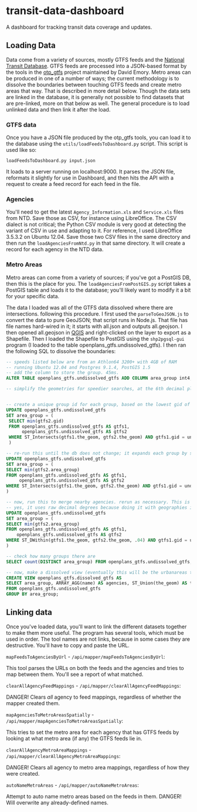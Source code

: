 # transit-data-dashboard


A dashboard for tracking transit data coverage and updates.

## Loading Data

Data come from a variety of sources, mostly GTFS feeds and the [National Transit Database](http://ntdprogram.gov). GTFS feeds are processed into a JSON-based format by the tools in the [otp_gtfs](https://github.com/demory/otp_gtfs) project maintained by David Emory. Metro areas can be produced in one of a number of ways; the current methodology is to
dissolve the boundaries between touching GTFS feeds and create metro areas that way. That is described in more detail below. Though the data sets are linked in the database, it is generally not
possible to find datasets that are pre-linked, more on that below as well. The general procedure is to load unlinked data and then link it after the load.

### GTFS data

Once you have a JSON file produced by the otp_gtfs tools, you can load it to the database using the `utils/loadFeedsToDashboard.py` script. This script is used like so:

 `loadFeedsToDashboard.py input.json`

It loads to a server running on localhost:9000. It parses the JSON file, reformats it slightly for use in Dashboard, and then hits the API with a request to create a feed record for each feed in the file. 
### Agencies

You'll need to get the latest `Agency_Information.xls` and `Service.xls` files from NTD. Save those as CSV, for instance using LibreOffice. The CSV dialect is not critical; the Python CSV module is very good at detecting the variant of CSV in use and adapting to it. For reference, I used LibreOffice 3.5.3.2 on Ubuntu 12.04. Save those two CSV files in the same directory and then run the `loadAgenciesFromNtd.py` in that same directory. It will create a record for each agency in the NTD data.

### Metro Areas

Metro areas can come from a variety of sources; if you've got a PostGIS DB, then this is the place for you. The `loadAgenciesFromPostGIS.py` script takes a PostGIS table and loads it to the database; you'll likely want to modify it a bit for your specific data. 

The data I loaded was all of the GTFS data dissolved where there are intersections.  following this procedure. I first used the `parseToGeoJSON.js` to convert the data to pure GeoJSON; that script runs in Node.js. That file has file names hard-wired in it; it starts with all.json and outputs all.geojson. I then opened all.geojson in [QGIS](http://qgis.org) and right-clicked on the layer to export as a Shapefile. Then I loaded the Shapefile to PostGIS using the `shp2pgsql-gui` program (I loaded to the table openplans_gtfs.undissolved_gtfs). I then ran the following SQL to dissolve the boundaries:

```sql
-- speeds listed below are from an Athlon64 3200+ with 4GB of RAM
-- running Ubuntu 12.04 and Postgres 9.1.4, PostGIS 1.5
-- add the column to store the group. 45ms.
ALTER TABLE openplans_gtfs.undissolved_gtfs ADD COLUMN area_group int4;

-- simplify the geometries for speedier searches, at the 6th decimal place to match previous truncation


-- create a unique group id for each group, based on the lowest gid of a member agency (15448ms)
UPDATE openplans_gtfs.undissolved_gtfs
SET area_group = (
 SELECT min(gtfs2.gid)
 FROM openplans_gtfs.undissolved_gtfs AS gtfs1,
      openplans_gtfs.undissolved_gtfs AS gtfs2
 WHERE ST_Intersects(gtfs1.the_geom, gtfs2.the_geom) AND gtfs1.gid = undissolved_gtfs.gid
 )

-- re-run this until the db does not change; it expands each group by selecting the lowest group ID of a member group. I ran it 5 times. (~15s each).
UPDATE openplans_gtfs.undissolved_gtfs
SET area_group = (
SELECT min(gtfs2.area_group)
FROM openplans_gtfs.undissolved_gtfs AS gtfs1,
     openplans_gtfs.undissolved_gtfs AS gtfs2
WHERE ST_Intersects(gtfs1.the_geom, gtfs2.the_geom) AND gtfs1.gid = undissolved_gtfs.gid
)

-- now, run this to merge nearby agencies. rerun as necessary. This is slower, which is why we don’t just use it all along. I ran it twice. 10452ms.
-- yes, it uses raw decimal degrees because doing it with geographies is very slow. When data is loaded to the DB, this will be fixed.
UPDATE openplans_gtfs.undissolved_gtfs
SET area_group = (
SELECT min(gtfs2.area_group)
FROM openplans_gtfs.undissolved_gtfs AS gtfs1,
    openplans_gtfs.undissolved_gtfs AS gtfs2
WHERE ST_DWithin(gtfs1.the_geom, gtfs2.the_geom, .04) AND gtfs1.gid = undissolved_gtfs.gid
)

-- check how many groups there are
SELECT count(DISTINCT area_group) FROM openplans_gtfs.undissolved_gtfs;

-- now, make a dissolved view (eventually this will be the urbanareas table). 203ms.
CREATE VIEW openplans_gtfs.dissolved_gtfs AS
SELECT area_group, ARRAY_AGG(name) AS agencies, ST_Union(the_geom) AS the_geom
FROM openplans_gtfs.undissolved_gtfs
GROUP BY area_group;
```

## Linking data

Once you've loaded data, you'll want to link the different datasets together to make them more useful. The program has several tools, which must be used in order. The tool names are not links, because in some cases they are destructive. You'll have to copy and paste the URL.

`mapFeedsToAgenciesByUrl` - `/api/mapper/mapFeedsToAgenciesByUrl`:

This tool parses the URLs on both the feeds and the agencies and tries to map between them. You'll see a report of what matched.

`clearAllAgencyFeedMappings` - `/api/mapper/clearAllAgencyFeedMappings`:

DANGER! Clears *all* agency to feed mappings, regardless of whether the mapper created them.

`mapAgenciesToMetroAreasSpatially` - `/api/mapper/mapAgenciesToMetroAreasSpatially`:

This tries to set the metro area for each agency that has GTFS feeds by looking at what metro area (if any) the GTFS feeds lie in.

`clearAllAgencyMetroAreaMappings` - `/api/mapper/clearAllAgencyMetroAreaMappings`:

DANGER! Clears all agency to metro area mappings, regardless of how they were created.

`autoNameMetroAreas` - `/api/mapper/autoNameMetroAreas`:

Attempt to auto name metro areas based on the feeds in them. DANGER! Will overwrite any already-defined names.
